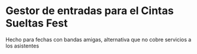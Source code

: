# Gestor de entradas para el Cintas Sueltas Fest

Hecho para fechas con bandas amigas, alternativa que no cobre servicios a los asistentes

